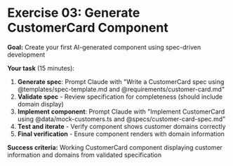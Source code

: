 # Exercise 03: Generate CustomerCard Component

**Goal:** Create your first AI-generated component using spec-driven development

**Your task** (15 minutes):
1. **Generate spec**: Prompt Claude with "Write a CustomerCard spec using @templates/spec-template.md and @requirements/customer-card.md"
2. **Validate spec** - Review specification for completeness (should include domain display)
3. **Implement component**: Prompt Claude with "Implement CustomerCard using @data/mock-customers.ts and @specs/customer-card-spec.md"
4. **Test and iterate** - Verify component shows customer domains correctly
5. **Final verification** - Ensure component renders with domain information

**Success criteria:** Working CustomerCard component displaying customer information and domains from validated specification
